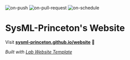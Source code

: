
  ![on-push](../../actions/workflows/on-push.yaml/badge.svg)
  ![on-pull-request](../../actions/workflows/on-pull-request.yaml/badge.svg)
  ![on-schedule](../../actions/workflows/on-schedule.yaml/badge.svg)

  # SysML-Princeton's Website

  Visit **[sysml-princeton.github.io/website](https://sysml-princeton.github.io/website)** 🚀

  _Built with [Lab Website Template](https://greene-lab.gitbook.io/lab-website-template-docs)_

